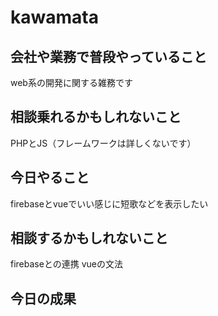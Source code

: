 # kawamata

## 会社や業務で普段やっていること
web系の開発に関する雑務です

## 相談乗れるかもしれないこと
PHPとJS（フレームワークは詳しくないです）

## 今日やること
firebaseとvueでいい感じに短歌などを表示したい

## 相談するかもしれないこと
firebaseとの連携
vueの文法

## 今日の成果
